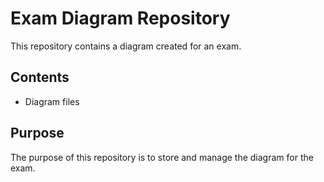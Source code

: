 # Exam Diagram Repository

This repository contains a diagram created for an exam.

## Contents

- Diagram files

## Purpose

The purpose of this repository is to store and manage the diagram for the exam.
